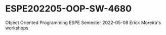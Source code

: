 # ESPE202205-OOP-SW-4680
Object Oriented Programming ESPE Semester 2022-05-08
Erick Moreira's workshops
